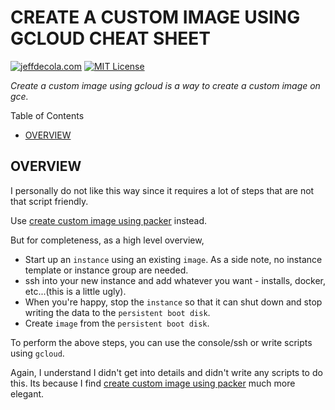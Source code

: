 # CREATE A CUSTOM IMAGE USING GCLOUD CHEAT SHEET

[![jeffdecola.com](https://img.shields.io/badge/website-jeffdecola.com-blue)](https://jeffdecola.com)
[![MIT License](https://img.shields.io/:license-mit-blue.svg)](https://jeffdecola.mit-license.org)

_Create a custom image using gcloud is a way
to create a custom image on gce._

Table of Contents

* [OVERVIEW](https://github.com/JeffDeCola/my-cheat-sheets/blob/master/software/service-architectures/infrastructure-as-a-service/google-compute-engine-cheat-sheet/google-compute-engine-create-image-gcloud.md#overview#overview)

## OVERVIEW

I personally do not like this way since it requires a
lot of steps that are not that script friendly.

Use
[create custom image using packer](https://github.com/JeffDeCola/my-cheat-sheets/tree/master/software/service-architectures/infrastructure-as-a-service/google-compute-engine-cheat-sheet/google-compute-engine-create-image-packer.md)
instead.

But for completeness, as a high level overview,

* Start up an `instance` using an existing `image`.
  As a side note, no instance template or instance group are needed.
* ssh into your new instance and add whatever you want -
  installs, docker, etc...(this is a little ugly).
* When you're happy, stop the `instance` so that it can shut down
  and stop writing the data to the `persistent boot disk`.
* Create `image` from the `persistent boot disk`.

To perform the above steps, you can use the console/ssh or write scripts using `gcloud`.

Again, I understand I didn't get into details and didn't write
any scripts to do this.  Its because I find
[create custom image using packer](https://github.com/JeffDeCola/my-cheat-sheets/tree/master/software/service-architectures/infrastructure-as-a-service/google-compute-engine-cheat-sheet/google-compute-engine-create-image-packer.md)
much more elegant.
